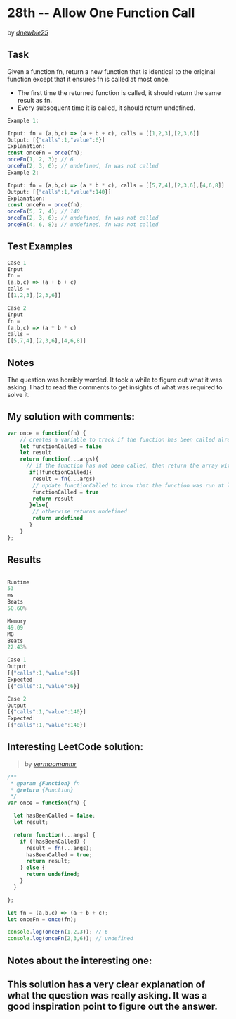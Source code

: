 # 28th -- Allow One Function Call





by *[dnewbie25](https://leetcode.com/u/dnewbie25/)*


## Task

Given a function fn, return a new function that is identical to the original function except that it ensures fn is called at most once.

- The first time the returned function is called, it should return the same result as fn.
- Every subsequent time it is called, it should return undefined.

```js
Example 1:

Input: fn = (a,b,c) => (a + b + c), calls = [[1,2,3],[2,3,6]]
Output: [{"calls":1,"value":6}]
Explanation:
const onceFn = once(fn);
onceFn(1, 2, 3); // 6
onceFn(2, 3, 6); // undefined, fn was not called
Example 2:

Input: fn = (a,b,c) => (a * b * c), calls = [[5,7,4],[2,3,6],[4,6,8]]
Output: [{"calls":1,"value":140}]
Explanation:
const onceFn = once(fn);
onceFn(5, 7, 4); // 140
onceFn(2, 3, 6); // undefined, fn was not called
onceFn(4, 6, 8); // undefined, fn was not called

```


## Test Examples

```js
Case 1
Input
fn =
(a,b,c) => (a + b + c)
calls =
[[1,2,3],[2,3,6]]

Case 2
Input
fn =
(a,b,c) => (a * b * c)
calls =
[[5,7,4],[2,3,6],[4,6,8]]
```


## Notes

The question was horribly worded. It took a while to figure out what it was asking. I had to read the comments to get insights of what was required to solve it.

## My solution with comments:

```js
var once = function(fn) {
    // creates a variable to track if the function has been called already
    let functionCalled = false
    let result
    return function(...args){
      // if the function has not been called, then return the array with the arguments destructured
       if(!functionCalled){
        result = fn(...args)
        // update functionCalled to know that the function was run at least once
        functionCalled = true
        return result
       }else{
        // otherwise returns undefined
        return undefined
       }
    }
};

```


## Results

```js

Runtime
53
ms
Beats
50.60%

Memory
49.09
MB
Beats
22.43%

Case 1
Output
[{"calls":1,"value":6}]
Expected
[{"calls":1,"value":6}]

Case 2
Output
[{"calls":1,"value":140}]
Expected
[{"calls":1,"value":140}]
```

## Interesting LeetCode solution:
> by *[vermaamanmr](https://leetcode.com/problems/allow-one-function-call/solutions/3514065/o-1-sc-o-1-tc-4-diff-method-solution-in-js-and-typescript-day-8)*

```js
/**
 * @param {Function} fn
 * @return {Function}
 */
var once = function(fn) {

  let hasBeenCalled = false;
  let result;

  return function(...args) {
    if (!hasBeenCalled) {
      result = fn(...args);
      hasBeenCalled = true;
      return result;
    } else {
      return undefined;
    }
  }

};

let fn = (a,b,c) => (a + b + c);
let onceFn = once(fn);

console.log(onceFn(1,2,3)); // 6
console.log(onceFn(2,3,6)); // undefined

```

## Notes about the interesting one:

This solution has a very clear explanation of what the question was really asking. It was a good inspiration point to figure out the answer.
---
